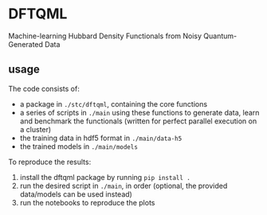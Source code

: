 # DFTQML
Machine-learning Hubbard Density Functionals from Noisy Quantum-Generated Data

## usage
The code consists of: 
- a package in `./stc/dftqml`, containing the core functions
- a series of scripts in `./main` using these functions to generate data, learn and benchmark the functionals (written for perfect parallel execution on a cluster)
- the training data in hdf5 format in `./main/data-h5`
- the trained models in `./main/models`

To reproduce the results:
1. install the dftqml package by running `pip install .`
2. run the desired script in `./main`, in order (optional, the provided data/models can be used instead)
3. run the notebooks to reproduce the plots